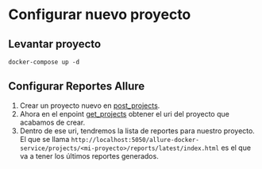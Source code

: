 # Configurar nuevo proyecto

## Levantar proyecto
```
docker-compose up -d
```

## Configurar Reportes Allure
1. Crear un proyecto nuevo en [post_projects](http://localhost:5050/#/Project/post_projects).
2. Ahora en el enpoint [get_projects](http://localhost:5050/#/Project/get_projects) obtener el uri del proyecto que acabamos de crear.
3. Dentro de ese uri, tendremos la lista de reportes para nuestro proyecto. El que se llama `http://localhost:5050/allure-docker-service/projects/<mi-proyecto>/reports/latest/index.html` es el que va a tener los últimos reportes generados.